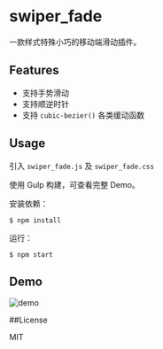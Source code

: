 # swiper_fade

一款样式特殊小巧的移动端滑动插件。

## Features

- 支持手势滑动
- 支持顺逆时针
- 支持 `cubic-bezier()` 各类缓动函数

## Usage

引入 `swiper_fade.js` 及 `swiper_fade.css`

使用 Gulp 构建，可查看完整 Demo。

安装依赖：
```
$ npm install
```

运行：

```
$ npm start
```

## Demo

![demo](https://github.com/chokcoco/swiper_fade/blob/master/images/2.gif)

##License

MIT

